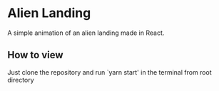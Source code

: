 # Alien Landing

A simple animation of an alien landing made in React. 

## How to view

Just clone the repository and run `yarn start' in the terminal from root directory